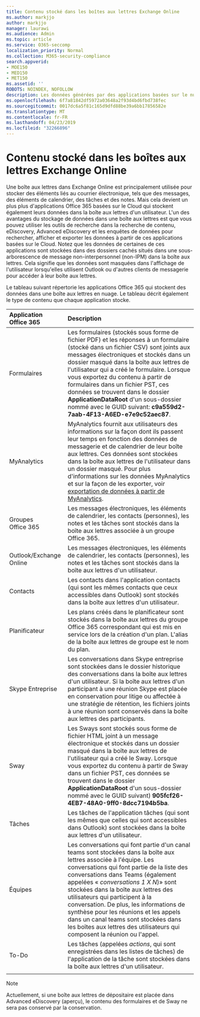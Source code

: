 ```yaml
---
title: Contenu stocké dans les boîtes aux lettres Exchange Online
ms.author: markjjo
author: markjjo
manager: laurawi
ms.audience: Admin
ms.topic: article
ms.service: O365-seccomp
localization_priority: Normal
ms.collection: M365-security-compliance
search.appverid:
- MOE150
- MED150
- MET150
ms.assetid: ''
ROBOTS: NOINDEX, NOFOLLOW
description: Les données générées par des applications basées sur le nuage dans Office 365 sont stockées dans la boîte aux lettres Exchange Online d'un utilisateur dans le Cloud Microsoft.
ms.openlocfilehash: 6f7a81842df5972a03648a2f93d4bd6fbd738fec
ms.sourcegitcommit: 0017dc6a5f81c165d9dfd88be39a6bb17856582e
ms.translationtype: MT
ms.contentlocale: fr-FR
ms.lasthandoff: 04/23/2019
ms.locfileid: "32266896"
---
```

# <a name="content-stored-in-exchange-online-mailboxes"></a>Contenu stocké dans les boîtes aux lettres Exchange Online

Une boîte aux lettres dans Exchange Online est principalement utilisée pour stocker des éléments liés au courrier électronique, tels que des messages, des éléments de calendrier, des tâches et des notes. Mais cela devient un plus plus d'applications Office 365 basées sur le Cloud qui stockent également leurs données dans la boîte aux lettres d'un utilisateur. L'un des avantages du stockage de données dans une boîte aux lettres est que vous pouvez utiliser les outils de recherche dans la recherche de contenu, eDiscovery, Advanced eDiscovery et les enquêtes de données pour rechercher, afficher et exporter les données à partir de ces applications basées sur le Cloud. Notez que les données de certaines de ces applications sont stockées dans des dossiers cachés situés dans une sous-arborescence de message non-interpersonnel (non-IPM) dans la boîte aux lettres. Cela signifie que les données sont masquées dans l'affichage de l'utilisateur lorsqu'elles utilisent Outlook ou d'autres clients de messagerie pour accéder à leur boîte aux lettres.

Le tableau suivant répertorie les applications Office 365 qui stockent des données dans une boîte aux lettres en nuage. Le tableau décrit également le type de contenu que chaque application stocke.

|Application Office 365  |Description  |
|:---------|:---------|
|Formulaires     <br/> |Les formulaires (stockés sous forme de fichier PDF) et les réponses à un formulaire (stocké dans un fichier CSV) sont joints aux messages électroniques et stockés dans un dossier masqué dans la boîte aux lettres de l'utilisateur qui a créé le formulaire. Lorsque vous exportez du contenu à partir de formulaires dans un fichier PST, ces données se trouvent dans le dossier **ApplicationDataRoot** d'un sous-dossier nommé avec le GUID suivant: **c9a559d2-7aab-4F13-A6ED-e7e9c52aec87**.        <br/> |
|MyAnalytics    <br/> |   MyAnalytics fournit aux utilisateurs des informations sur la façon dont ils passent leur temps en fonction des données de messagerie et de calendrier de leur boîte aux lettres. Ces données sont stockées dans la boîte aux lettres de l'utilisateur dans un dossier masqué. Pour plus d'informations sur les données MyAnalytics et sur la façon de les exporter, voir [exportation de données à partir de MyAnalytics](manage-gdpr-data-subject-requests-with-the-dsr-case-tool.md#exporting-data-from-myanalytics-and-the-office-roaming-service).      <br/> |
|Groupes Office 365    <br/>|  Les messages électroniques, les éléments de calendrier, les contacts (personnes), les notes et les tâches sont stockés dans la boîte aux lettres associée à un groupe Office 365.       <br/> |
|Outlook/Exchange Online<br/>|  Les messages électroniques, les éléments de calendrier, les contacts (personnes), les notes et les tâches sont stockés dans la boîte aux lettres d'un utilisateur.       <br/> |
|Contacts    <br/> |  Les contacts dans l'application contacts (qui sont les mêmes contacts que ceux accessibles dans Outlook) sont stockés dans la boîte aux lettres d'un utilisateur.      <br/> |
|Planificateur     <br/> |   Les plans créés dans le planificateur sont stockés dans la boîte aux lettres du groupe Office 365 correspondant qui est mis en service lors de la création d'un plan. L'alias de la boîte aux lettres de groupe est le nom du plan.      <br/> |
|Skype Entreprise    <br/>  | Les conversations dans Skype entreprise sont stockées dans le dossier historique des conversations dans la boîte aux lettres d'un utilisateur. Si la boîte aux lettres d'un participant à une réunion Skype est placée en conservation pour litige ou affectée à une stratégie de rétention, les fichiers joints à une réunion sont conservés dans la boîte aux lettres des participants.         <br/> |
|Sway     <br/> |  Les Sways sont stockés sous forme de fichier HTML joint à un message électronique et stockés dans un dossier masqué dans la boîte aux lettres de l'utilisateur qui a créé le Sway. Lorsque vous exportez du contenu à partir de Sway dans un fichier PST, ces données se trouvent dans le dossier **ApplicationDataRoot** d'un sous-dossier nommé avec le GUID suivant) **905fcf26-4EB7-48A0-9ff0-8dcc7194b5ba**.       <br/> |
|Tâches    <br/> |  Les tâches de l'application tâches (qui sont les mêmes que celles qui sont accessibles dans Outlook) sont stockées dans la boîte aux lettres d'un utilisateur.       <br/> |
|Équipes    <br/>  |Les conversations qui font partie d'un canal teams sont stockées dans la boîte aux lettres associée à l'équipe. Les conversations qui font partie de la liste des conversations dans Teams (également appelées « *conversations 1 X N*)» sont stockées dans la boîte aux lettres des utilisateurs qui participent à la conversation. De plus, les informations de synthèse pour les réunions et les appels dans un canal teams sont stockées dans les boîtes aux lettres des utilisateurs qui composent la réunion ou l'appel. <br/> | 
|To-Do  <br/> | Les tâches (appelées *actions*, qui sont enregistrées dans les listes de tâches) de l'application de la tâche sont stockées dans la boîte aux lettres d'un utilisateur.        <br/> |
||||

> [!NOTE]
> Actuellement, si une boîte aux lettres de dépositaire est placée dans Advanced eDiscovery (aperçu), le contenu des formulaires et de Sway ne sera pas conservé par la conservation. 